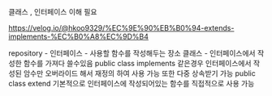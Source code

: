 클래스 , 인터페이스 이해 필요


https://velog.io/@hkoo9329/%EC%9E%90%EB%B0%94-extends-implements-%EC%B0%A8%EC%9D%B4

repository -
    인터페이스 - 사용할 함수를 작성해두는 장소
    클래스 - 인터페이스에서 작성한 함수를 가져다 쓸수있음
        public class implements 같은경우 인터페이스에서 작성된 암수만 오버라이드 해서 재정의 하여 사용 가능 
            또한 다중 상속받기 가능
        public class extend 기본적으로 인터페이스에 작성되어있는 함수를 직접적으로 사용 가능

